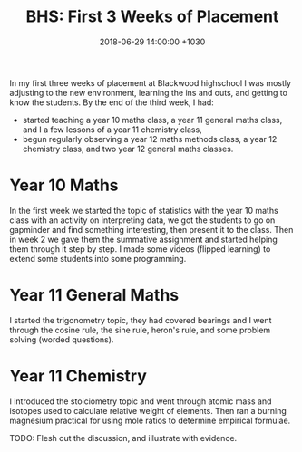 ﻿---
layout: post
title:  "BHS: First 3 Weeks of Placement"
date:   2018-06-29 14:00:00 +1030
categories: MTeach bhsPlacement
---

In my first three weeks of placement at Blackwood highschool I was mostly adjusting to the new environment, learning the ins and outs, and getting to know the students. By the end of the third week, I had:
 - started teaching a year 10 maths class, a year 11 general maths class, and I a few lessons of a year 11 chemistry class,
 - begun regularly observing a year 12 maths methods class, a year 12 chemistry class, and two year 12 general maths classes.
 
 # Year 10 Maths

In the first week we started the topic of statistics with the year 10 maths class with an activity on interpreting data, we got the students to go on gapminder and find something interesting, then present it to the class. Then in week 2 we gave them the summative assignment and started helping them through it step by step. I made some videos (flipped learning) to extend some students into some programming.
 
 # Year 11 General Maths
 
I started the trigonometry topic, they had covered bearings and I went through the cosine rule, the sine rule, heron's rule, and some problem solving (worded questions).

 # Year 11 Chemistry

I introduced the stoiciometry topic and went through atomic mass and isotopes used to calculate relative weight of elements. Then ran a burning magnesium practical for using mole ratios to determine empirical formulae.


TODO: Flesh out the discussion, and illustrate with evidence.






 







